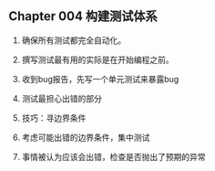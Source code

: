 ## Chapter 004 构建测试体系

1. 确保所有测试都完全自动化。

1. 撰写测试最有用的实际是在开始编程之前。

1. 收到bug报告，先写一个单元测试来暴露bug

1. 测试最担心出错的部分

1. 技巧：寻边界条件

1. 考虑可能出错的边界条件，集中测试

1. 事情被认为应该会出错，检查是否抛出了预期的异常